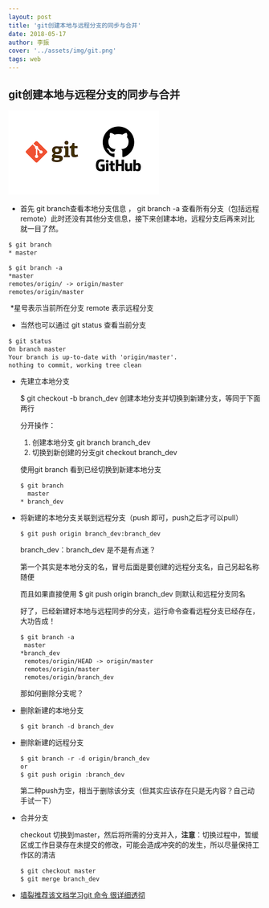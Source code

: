 ```yaml
---
layout: post
title: 'git创建本地与远程分支的同步与合并'
date: 2018-05-17
author: 李振
cover: '../assets/img/git.png'
tags: web
---
```


## git创建本地与远程分支的同步与合并

![git](../assets/img/git.png)

- 首先  git branch查看本地分支信息 ， git branch -a 查看所有分支（包括远程 remote）此时还没有其他分支信息，接下来创建本地，远程分支后再来对比就一目了然。

```git
$ git branch
* master
```

```git
$ git branch -a
*master
remotes/origin/ -> origin/master
remotes/origin/master
```

​	*星号表示当前所在分支 remote 表示远程分支

- 当然也可以通过 git status 查看当前分支

```git
$ git status
On branch master
Your branch is up-to-date with 'origin/master'.
nothing to commit, working tree clean
```

- 先建立本地分支

  $ git checkout -b branch_dev 创建本地分支并切换到新建分支，等同于下面两行

  分开操作：

  1. 创建本地分支 git branch branch_dev
  2. 切换到新创建的分支git checkout branch_dev 

  使用git branch 看到已经切换到新建本地分支

  ```git
  $ git branch
    master
  * branch_dev
  ```

- 将新建的本地分支关联到远程分支（push 即可，push之后才可以pull）

  ```git
  $ git push origin branch_dev:branch_dev
  ```

  branch_dev：branch_dev 是不是有点迷？

  第一个其实是本地分支的名，冒号后面是要创建的远程分支名，自己另起名称随便

  而且如果直接使用 $ git push origin branch_dev  则默认和远程分支同名

  好了，已经新建好本地与远程同步的分支，运行命令查看远程分支已经存在，大功告成！

  ```git
  $ git branch -a
   master
  *branch_dev
   remotes/origin/HEAD -> origin/master
   remotes/origin/master
   remotes/origin/branch_dev
  ```

  那如何删除分支呢？

- 删除新建的本地分支

  ```git
  $ git branch -d branch_dev
  ```

- 删除新建的远程分支

  ```git
  $ git branch -r -d origin/branch_dev 
  or
  $ git push origin :branch_dev
  ```

  第二种push为空，相当于删除该分支（但其实应该存在只是无内容？自己动手试一下）

- 合并分支

  checkout 切换到master，然后将所需的分支并入，**注意**：切换过程中，暂缓区或工作目录存在未提交的修改，可能会造成冲突的的发生，所以尽量保持工作区的清洁

  ```git
  $ git checkout master
  $ git merge branch_dev
  ```

- [墙裂推荐该文档学习git 命令 很详细透彻](https://git-scm.com/book/zh/v1/Git-%E5%88%86%E6%94%AF-%E5%88%86%E6%94%AF%E7%9A%84%E6%96%B0%E5%BB%BA%E4%B8%8E%E5%90%88%E5%B9%B6)